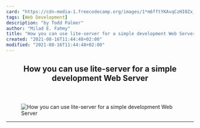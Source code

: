 ```yaml
---
card: "https://cdn-media-1.freecodecamp.org/images/1*m6fftYKAvqCzHI0Zx_4FGQ.jpeg"
tags: [Web Development]
description: "by Todd Palmer"
author: "Milad E. Fahmy"
title: "How you can use lite-server for a simple development Web Server"
created: "2021-08-16T11:44:48+02:00"
modified: "2021-08-16T11:44:48+02:00"
---
```

<div class="site-wrapper">
<main id="site-main" class="site-main outer">
<div class="inner">
<article class="post-full post tag-web-development tag-html tag-tech tag-programming tag-technology ">
<header class="post-full-header">
<h1 class="post-full-title">How you can use lite-server for a simple development Web Server</h1>
</header>
<figure class="post-full-image">
<picture>
<source media="(max-width: 700px)" sizes="1px" srcset="data:image/gif;base64,R0lGODlhAQABAIAAAAAAAP///yH5BAEAAAAALAAAAAABAAEAAAIBRAA7 1w">
<source media="(min-width: 701px)" sizes="(max-width: 800px) 400px,
(max-width: 1170px) 700px,
1400px" srcset="https://cdn-media-1.freecodecamp.org/images/1*m6fftYKAvqCzHI0Zx_4FGQ.jpeg 300w,
https://cdn-media-1.freecodecamp.org/images/1*m6fftYKAvqCzHI0Zx_4FGQ.jpeg 600w,
https://cdn-media-1.freecodecamp.org/images/1*m6fftYKAvqCzHI0Zx_4FGQ.jpeg 1000w,
https://cdn-media-1.freecodecamp.org/images/1*m6fftYKAvqCzHI0Zx_4FGQ.jpeg 2000w">
<img onerror="this.style.display='none'" src="https://cdn-media-1.freecodecamp.org/images/1*m6fftYKAvqCzHI0Zx_4FGQ.jpeg" alt="How you can use lite-server for a simple development Web Server">
</picture>
</figure>
<section class="post-full-content">
<div class="post-content medium-migrated-article">
</div>
<hr>
</section>
</article>
</div>
</main>
</div>
<!-- Google Tag Manager (noscript) -->
<!-- End Google Tag Manager (noscript) -->
